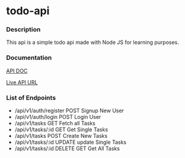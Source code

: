 # todo-api

### Description

This api is a simple todo api made with Node JS for learning purposes.

### Documentation

[API DOC](https://documenter.getpostman.com/view/5506562/Uz59PfWV)

[Live API URL](https://taskmep.herokuapp.com/)

### List of Endpoints

- /api/v1/auth/register POST Signup New User
- /api/v1/auth/login POST Login User
- /api/v1/tasks GET Fetch all Tasks
- /api/v1/tasks/:id GET Get Single Tasks
- /api/v1/tasks POST Create New Tasks
- /api/v1/tasks/:id UPDATE update Single Tasks
- /api/v1/tasks/:id DELETE GET Get All Tasks
